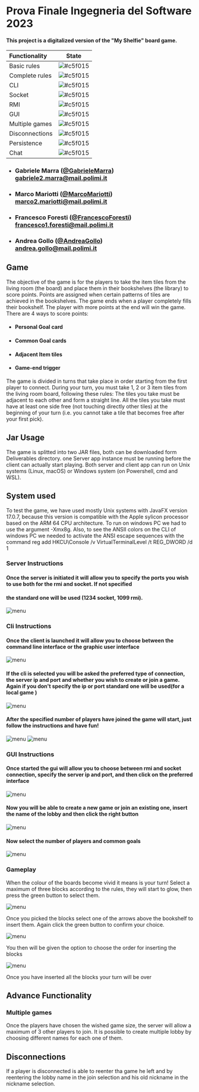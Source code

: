 # Prova Finale Ingegneria del Software 2023
#### This project is a digitalized version of the "My Shelfie" board game.

| Functionality             |                                                        State                                                        |
|:--------------------------|:-------------------------------------------------------------------------------------------------------------------:|
| Basic rules               |                           ![#c5f015](https://via.placeholder.com/15/008000/000000?text=+)                           |
| Complete rules            |                           ![#c5f015](https://via.placeholder.com/15/008000/000000?text=+)                           |
| CLI                       |                           ![#c5f015](https://via.placeholder.com/15/008000/000000?text=+)                           |
| Socket                    |                           ![#c5f015](https://via.placeholder.com/15/008000/000000?text=+)                           |
| RMI                       |                           ![#c5f015](https://via.placeholder.com/15/008000/000000?text=+)                           |
| GUI                       |                           ![#c5f015](https://via.placeholder.com/15/008000/000000?text=+)                           |
| Multiple games            |                           ![#c5f015](https://via.placeholder.com/15/008000/000000?text=+)                           |
| Disconnections            |                           ![#c5f015](https://via.placeholder.com/15/008000/000000?text=+)                           |
| Persistence               |                                  ![#c5f015](https://placehold.it/15/f03c15/f03c15)                                  |
| Chat                      |                                  ![#c5f015](https://placehold.it/15/f03c15/f03c15)                                  |


<!--
[![RED](https://placehold.it/15/f03c15/f03c15)](#)
[![YELLOW](https://placehold.it/15/ffdd00/ffdd00)](#)
[![GREEN](https://placehold.it/15/44bb44/44bb44)](#)
-->

- ###  Gabriele Marra ([@GabrieleMarra](https://github.com/mgabriele00)) <br> gabriele2.marra@mail.polimi.it
- ###  Marco Mariotti ([@MarcoMariotti](https://github.com/marcomariotti1000)) <br> marco2.mariotti@mail.polimi.it
- ###  Francesco Foresti ([@FrancescoForesti](https://github.com/FrancescoForesti00)) <br> francesco1.foresti@mail.polimi.it
- ###  Andrea Gollo  ([@AndreaGollo](https://github.com/GolAndrea)) <br> andrea.gollo@mail.polimi.it

## Game


The objective of the game is for the players to take the item tiles from the living room (the board) and place them in their bookshelves (the library) to score points.
Points are assigned when certain patterns of tiles are achieved in the bookshelves. The game ends when a player completely fills their bookshelf.
The player with more points at
the end will win the game. There are 4 ways to score points:
- #### Personal Goal card
- #### Common Goal cards
- #### Adjacent Item tiles
- #### Game-end trigger

The game is divided in turns that take place in order starting from
the first player to connect.
During your turn, you must take 1, 2 or 3 item tiles from the living room board,
following these rules:
The tiles you take must be adjacent to each other and form a straight line.
All the tiles you take must have at least one side free (not touching directly
other tiles) at the beginning of your turn (i.e. you cannot take a tile that
becomes free after your first pick).


## Jar Usage
The game is splitted into two JAR files, both can be downloaded form Deliverables directory.
one Server app instance must be running before the client can actually start playing.
Both server and client app can run on Unix systems (Linux, macOS) or Windows system (on Powershell, cmd and WSL).

## System used
To test the game, we have used mostly Unix systems with JavaFX version 17.0.7, because this version is compatible with the Apple sylicon processor based on the ARM 64 CPU architecture.
To run on windows PC we had to use the argument -Xmx8g.
Also, to see the ANSII colors on the CLI of windows PC we needed to activate the ANSI escape sequences with the command
reg add HKCU\Console /v VirtualTerminalLevel /t REG_DWORD /d 1

### Server Instructions
#### Once the server is initiated it will allow you to specify the ports you wish to use both for the rmi and socket. If not specified 
#### the standard one will be used (1234 socket, 1099 rmi).

<img src="deliverables/Img/server2.png" alt="menu" />

### Cli Instructions
#### Once the client is launched it will allow you to choose between the command line interface or the graphic user interface

<img src="deliverables/Img/cli1.png" alt="menu" />

#### If the cli is selected you will be asked the preferred type of connection, the server ip and port and whether you wish to create or join a game. Again if you don't specify the ip or port standard one will be used(for a local game )

<img src="deliverables/Img/cli2.png" alt="menu" />

#### After the specified number of players have joined the game will start, just follow the instructions and have fun!

<img src="deliverables/Img/cli3.png" alt="menu" />
<img src="deliverables/Img/cli4.png" alt="menu" />

### GUI Instructions
#### Once started the gui will allow you to choose between rmi and socket connection, specify the server ip and port, and then click on the preferred interface

<img src="deliverables/Img/connection.png" alt="menu" />

#### Now you will be able to create a new game or join an existing one, insert the name of the lobby and then click the right button

<img src="deliverables/Img/login.png" alt="menu" />

#### Now select the number of players and common goals

<img src="deliverables/Img/settins.png" alt="menu" />


### Gameplay

When the colour of the boards become vivid it means is your turn!
Select a maximum of three blocks according to the rules,
they will start to glow, then press the green button to select them.

<img src="deliverables/Img/fase1.png" alt="menu" />

Once you picked the blocks select one of the arrows above the bookshelf to insert them. Again click the green button to confirm your choice.

<img src="deliverables/Img/fase2.png" alt="menu" />

You then will be given the option to choose the order for inserting the blocks

<img src="deliverables/Img/fase3.png" alt="menu" />

Once you have inserted all the blocks your turn will be over
## Advance Functionality


### Multiple games
Once the players have chosen the wished game size, the server will allow a maximum of 3 other players to join. It is possible to create multiple lobby by choosing different names for each one of them.


## Disconnections
If a player is disconnected is able to reenter tha game  he left and by reentering the lobby name in the join selection
and his old nickname in the nickname selection.



